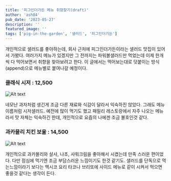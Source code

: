 ```yaml
---
title: '피그인더가든 메뉴 취향찾기(draft)'
author: 'ash84'
pub_date: '2023-05-27'
description: ''
featured_image: ''
tags: ['pig-in-the-garden', '샐러드', '피그인더가든']
---
```


개인적으로 샐러드를 좋아하는데, 회사 근처에 피그인더가든이라는 샐러드 맛집이 있어서 가봤다. 여러가지 메뉴가 있겠지만 그 전까지는 파워볼샐러드만 먹었는데 이제 한개씩 다 먹어보면서 취향을 찾아보려고 한다. 이 글에서는 먹어보는대로 덧붙이는 방식(append)으로 메뉴별로 붙여나갈 예정이다.


### 클래식 시저 : 12,500 
 ![Alt text](https://s3.ap-northeast-2.amazonaws.com/static.ash84.io/images/blog/pig-in-the-garden-menus/pig_in_the_gargend1.png)

네모난 과자처럼 생긴게 조금 다른 재료와 식감이 달라서 익숙하진 않았다. 그래도 메뉴 이름처럼 시저샐러드. 예전에 많이 먹기도 했고 패밀리 레스토랑에서 자주 나오는 메뉴라서 맛 자체는 익숙하긴 한데, 개인적으로 요즘의 나에겐 조금 불호인것 같다. 


### 과카몰리 치킨 보울 : 14,500  
 ![Alt text](https://s3.ap-northeast-2.amazonaws.com/static.ash84.io/images/blog/pig-in-the-garden-menus/pig_in_the_gargend2.png)

개인적으로 과카몰리와 살사, 나초, 샤워크림을 좋아해서 시켰는데 만족 스러운 편이었다. 다만 점심에 먹기엔 조금 부담스러운 느낌이기도 한것 같기도. 샐러드를 단독으로 먹는느낌이라기 보다는 멕시코 요리 타코나 브리또에 사이드 메뉴로 같이 시켜서 먹으면 좋을것 같다는 생각이 든다. 
